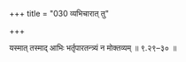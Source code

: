 +++
title = "030 व्यभिचारात् तु"

+++

यस्मात् तस्माद् आभिः भर्तृपारतन्त्र्यं न मोक्तव्यम् ॥ ९.२९–३० ॥